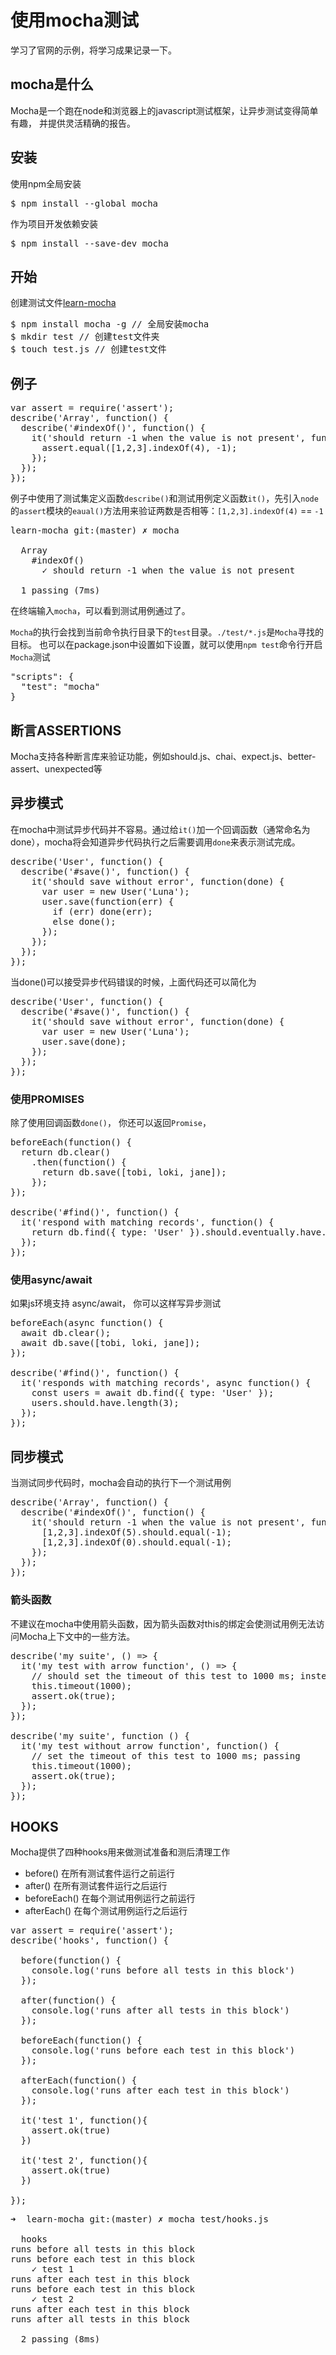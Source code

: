 # 使用mocha测试

学习了官网的示例，将学习成果记录一下。
## mocha是什么
Mocha是一个跑在node和浏览器上的javascript测试框架，让异步测试变得简单有趣， 并提供灵活精确的报告。

## 安装
使用npm全局安装
<pre>
$ npm install --global mocha
</pre>
作为项目开发依赖安装
<pre>
$ npm install --save-dev mocha
</pre>

## 开始
创建测试文件<a href='../learn-mocha'>learn-mocha</a>
<pre>
$ npm install mocha -g // 全局安装mocha
$ mkdir test // 创建test文件夹
$ touch test.js // 创建test文件
</pre>

## 例子
<pre>
var assert = require('assert');
describe('Array', function() {
  describe('#indexOf()', function() {
    it('should return -1 when the value is not present', function() {
      assert.equal([1,2,3].indexOf(4), -1);
    });
  });
});
</pre>
例子中使用了测试集定义函数`describe()`和测试用例定义函数`it()`，先引入`node`的`assert`模块的`eaual()`方法用来验证两数是否相等：`[1,2,3].indexOf(4)` == `-1`
<pre>
learn-mocha git:(master) ✗ mocha

  Array
    #indexOf()
      ✓ should return -1 when the value is not present

  1 passing (7ms)
</pre>
在终端输入`mocha`，可以看到测试用例通过了。

`Mocha`的执行会找到当前命令执行目录下的`test`目录。`./test/*.js`是`Mocha`寻找的目标。
也可以在package.json中设置如下设置，就可以使用`npm test`命令行开启`Mocha`测试
<pre>
"scripts": {
  "test": "mocha"
}
</pre>

## 断言ASSERTIONS
Mocha支持各种断言库来验证功能，例如should.js、chai、expect.js、better-assert、unexpected等

## 异步模式
在mocha中测试异步代码并不容易。通过给`it()`加一个回调函数（通常命名为done），mocha将会知道异步代码执行之后需要调用`done`来表示测试完成。
<pre>
describe('User', function() {
  describe('#save()', function() {
    it('should save without error', function(done) {
      var user = new User('Luna');
      user.save(function(err) {
        if (err) done(err);
        else done();
      });
    });
  });
});
</pre>

当done()可以接受异步代码错误的时候，上面代码还可以简化为
<pre>
describe('User', function() {
  describe('#save()', function() {
    it('should save without error', function(done) {
      var user = new User('Luna');
      user.save(done);
    });
  });
});
</pre>

### 使用PROMISES
除了使用回调函数`done()`， 你还可以返回`Promise`，
<pre>
beforeEach(function() {
  return db.clear()
    .then(function() {
      return db.save([tobi, loki, jane]);
    });
});

describe('#find()', function() {
  it('respond with matching records', function() {
    return db.find({ type: 'User' }).should.eventually.have.length(3);
  });
});
</pre>

### 使用async/await
如果js环境支持 async/await， 你可以这样写异步测试
<pre>
beforeEach(async function() {
  await db.clear();
  await db.save([tobi, loki, jane]);
});

describe('#find()', function() {
  it('responds with matching records', async function() {
    const users = await db.find({ type: 'User' });
    users.should.have.length(3);
  });
});
</pre>


## 同步模式
当测试同步代码时，mocha会自动的执行下一个测试用例
<pre>
describe('Array', function() {
  describe('#indexOf()', function() {
    it('should return -1 when the value is not present', function() {
      [1,2,3].indexOf(5).should.equal(-1);
      [1,2,3].indexOf(0).should.equal(-1);
    });
  });
});
</pre>

### 箭头函数
不建议在mocha中使用箭头函数，因为箭头函数对this的绑定会使测试用例无法访问Mocha上下文中的一些方法。
<pre>
describe('my suite', () => {
  it('my test with arrow function', () => {
    // should set the timeout of this test to 1000 ms; instead will fail
    this.timeout(1000);
    assert.ok(true);
  });
});

describe('my suite', function () {
  it('my test without arrow function', function() {
    // set the timeout of this test to 1000 ms; passing
    this.timeout(1000);
    assert.ok(true);
  });
});
</pre>

## HOOKS
Mocha提供了四种hooks用来做测试准备和测后清理工作
- before() 在所有测试套件运行之前运行
- after() 在所有测试套件运行之后运行
- beforeEach() 在每个测试用例运行之前运行
- afterEach() 在每个测试用例运行之后运行
<pre>
var assert = require('assert');
describe('hooks', function() {

  before(function() {
    console.log('runs before all tests in this block') 
  });

  after(function() {
    console.log('runs after all tests in this block') 
  });

  beforeEach(function() {
    console.log('runs before each test in this block') 
  });

  afterEach(function() {
    console.log('runs after each test in this block') 
  });

  it('test 1', function(){
    assert.ok(true)
  })

  it('test 2', function(){
    assert.ok(true)
  })

});
</pre>

<pre>
➜  learn-mocha git:(master) ✗ mocha test/hooks.js

  hooks
runs before all tests in this block
runs before each test in this block
    ✓ test 1
runs after each test in this block
runs before each test in this block
    ✓ test 2
runs after each test in this block
runs after all tests in this block

  2 passing (8ms)
</pre>
